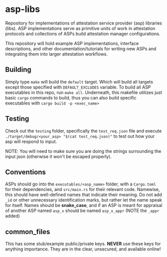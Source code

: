 # asp-libs

Repository for implementations of attestation service provider (asp) libraries (libs). ASP implementations serve as primitive units of work in attestation protocols and collections of ASPs build attestation manager configurations.

This repository will hold example ASP implementations, interface descriptions, and other documentation/tutorials for writing new ASPs and integrating them into larger attestation workflows.

## Building

Simply type `make` will build the `default` target. Which will build all targets except those specified with `DEFAULT_EXCLUDES` variable. To build all ASP executables in this repo, run `make all`.
Underneath, this makefile utilizes just basic `cargo` commands to build, thus you can also build specific executables with `cargo build -p <exec_name>`

## Testing

Check out the `testing` folder, specifically the `test_req.json` file and execute `./target/debug/<your_asp> "$(cat test_req.json)"`
to test out how your asp will respond to input.

NOTE: You will need to make sure you are doing the strings surrounding the input json (otherwise it won't be escaped properly).

## Conventions

ASPs should go into the `executables/<asp_name>` folder, with a `Cargo.toml` for their dependencies, and `src/main.rs` for their relevant code.
Namewise, this should have well-defined names that indicate their meaning. Do not add `_id` or other unnecessary identification marks, but rather let the name speak for itself. Names should be **snake_case**, and if an ASP is meant for appraisal of another ASP named `asp_x` should be named `asp_x_appr` (NOTE the `_appr` added)

## common_files

This has some stub/example public/private keys.
**NEVER** use these keys for anything importance. They are in the clear, unsecured, and available online!
